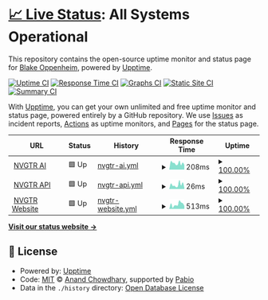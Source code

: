 # [📈 Live Status](https://status.nvgtr.ai): <!--live status--> **All Systems Operational**

This repository contains the open-source uptime monitor and status page for [Blake Oppenheim](https://status.nvgtr.ai), powered by [Upptime](https://github.com/upptime/upptime).

[![Uptime CI](https://github.com/blakeoppenheim/nvgtr-status/workflows/Uptime%20CI/badge.svg)](https://github.com/blakeoppenheim/nvgtr-status/actions?query=workflow%3A%22Uptime+CI%22)
[![Response Time CI](https://github.com/blakeoppenheim/nvgtr-status/workflows/Response%20Time%20CI/badge.svg)](https://github.com/blakeoppenheim/nvgtr-status/actions?query=workflow%3A%22Response+Time+CI%22)
[![Graphs CI](https://github.com/blakeoppenheim/nvgtr-status/workflows/Graphs%20CI/badge.svg)](https://github.com/blakeoppenheim/nvgtr-status/actions?query=workflow%3A%22Graphs+CI%22)
[![Static Site CI](https://github.com/blakeoppenheim/nvgtr-status/workflows/Static%20Site%20CI/badge.svg)](https://github.com/blakeoppenheim/nvgtr-status/actions?query=workflow%3A%22Static+Site+CI%22)
[![Summary CI](https://github.com/blakeoppenheim/nvgtr-status/workflows/Summary%20CI/badge.svg)](https://github.com/blakeoppenheim/nvgtr-status/actions?query=workflow%3A%22Summary+CI%22)

With [Upptime](https://upptime.js.org), you can get your own unlimited and free uptime monitor and status page, powered entirely by a GitHub repository. We use [Issues](https://github.com/blakeoppenheim/nvgtr-status/issues) as incident reports, [Actions](https://github.com/blakeoppenheim/nvgtr-status/actions) as uptime monitors, and [Pages](https://status.nvgtr.ai) for the status page.

<!--start: status pages-->
<!-- This summary is generated by Upptime (https://github.com/upptime/upptime) -->
<!-- Do not edit this manually, your changes will be overwritten -->
<!-- prettier-ignore -->
| URL | Status | History | Response Time | Uptime |
| --- | ------ | ------- | ------------- | ------ |
| <img alt="" src="https://icons.duckduckgo.com/ip3/app.nvgtr.ai.ico" height="13"> [NVGTR AI](https://app.nvgtr.ai) | 🟩 Up | [nvgtr-ai.yml](https://github.com/blakeoppenheim/nvgtr-status/commits/HEAD/history/nvgtr-ai.yml) | <details><summary><img alt="Response time graph" src="./graphs/nvgtr-ai/response-time-week.png" height="20"> 208ms</summary><br><a href="https://status.nvgtr.ai/history/nvgtr-ai"><img alt="Response time 208" src="https://img.shields.io/endpoint?url=https%3A%2F%2Fraw.githubusercontent.com%2Fblakeoppenheim%2Fnvgtr-status%2FHEAD%2Fapi%2Fnvgtr-ai%2Fresponse-time.json"></a><br><a href="https://status.nvgtr.ai/history/nvgtr-ai"><img alt="24-hour response time 137" src="https://img.shields.io/endpoint?url=https%3A%2F%2Fraw.githubusercontent.com%2Fblakeoppenheim%2Fnvgtr-status%2FHEAD%2Fapi%2Fnvgtr-ai%2Fresponse-time-day.json"></a><br><a href="https://status.nvgtr.ai/history/nvgtr-ai"><img alt="7-day response time 208" src="https://img.shields.io/endpoint?url=https%3A%2F%2Fraw.githubusercontent.com%2Fblakeoppenheim%2Fnvgtr-status%2FHEAD%2Fapi%2Fnvgtr-ai%2Fresponse-time-week.json"></a><br><a href="https://status.nvgtr.ai/history/nvgtr-ai"><img alt="30-day response time 208" src="https://img.shields.io/endpoint?url=https%3A%2F%2Fraw.githubusercontent.com%2Fblakeoppenheim%2Fnvgtr-status%2FHEAD%2Fapi%2Fnvgtr-ai%2Fresponse-time-month.json"></a><br><a href="https://status.nvgtr.ai/history/nvgtr-ai"><img alt="1-year response time 208" src="https://img.shields.io/endpoint?url=https%3A%2F%2Fraw.githubusercontent.com%2Fblakeoppenheim%2Fnvgtr-status%2FHEAD%2Fapi%2Fnvgtr-ai%2Fresponse-time-year.json"></a></details> | <details><summary><a href="https://status.nvgtr.ai/history/nvgtr-ai">100.00%</a></summary><a href="https://status.nvgtr.ai/history/nvgtr-ai"><img alt="All-time uptime 100.00%" src="https://img.shields.io/endpoint?url=https%3A%2F%2Fraw.githubusercontent.com%2Fblakeoppenheim%2Fnvgtr-status%2FHEAD%2Fapi%2Fnvgtr-ai%2Fuptime.json"></a><br><a href="https://status.nvgtr.ai/history/nvgtr-ai"><img alt="24-hour uptime 100.00%" src="https://img.shields.io/endpoint?url=https%3A%2F%2Fraw.githubusercontent.com%2Fblakeoppenheim%2Fnvgtr-status%2FHEAD%2Fapi%2Fnvgtr-ai%2Fuptime-day.json"></a><br><a href="https://status.nvgtr.ai/history/nvgtr-ai"><img alt="7-day uptime 100.00%" src="https://img.shields.io/endpoint?url=https%3A%2F%2Fraw.githubusercontent.com%2Fblakeoppenheim%2Fnvgtr-status%2FHEAD%2Fapi%2Fnvgtr-ai%2Fuptime-week.json"></a><br><a href="https://status.nvgtr.ai/history/nvgtr-ai"><img alt="30-day uptime 100.00%" src="https://img.shields.io/endpoint?url=https%3A%2F%2Fraw.githubusercontent.com%2Fblakeoppenheim%2Fnvgtr-status%2FHEAD%2Fapi%2Fnvgtr-ai%2Fuptime-month.json"></a><br><a href="https://status.nvgtr.ai/history/nvgtr-ai"><img alt="1-year uptime 100.00%" src="https://img.shields.io/endpoint?url=https%3A%2F%2Fraw.githubusercontent.com%2Fblakeoppenheim%2Fnvgtr-status%2FHEAD%2Fapi%2Fnvgtr-ai%2Fuptime-year.json"></a></details>
| <img alt="" src="https://icons.duckduckgo.com/ip3/app.nvgtr.ai.ico" height="13"> [NVGTR API](https://app.nvgtr.ai/api/health) | 🟩 Up | [nvgtr-api.yml](https://github.com/blakeoppenheim/nvgtr-status/commits/HEAD/history/nvgtr-api.yml) | <details><summary><img alt="Response time graph" src="./graphs/nvgtr-api/response-time-week.png" height="20"> 26ms</summary><br><a href="https://status.nvgtr.ai/history/nvgtr-api"><img alt="Response time 26" src="https://img.shields.io/endpoint?url=https%3A%2F%2Fraw.githubusercontent.com%2Fblakeoppenheim%2Fnvgtr-status%2FHEAD%2Fapi%2Fnvgtr-api%2Fresponse-time.json"></a><br><a href="https://status.nvgtr.ai/history/nvgtr-api"><img alt="24-hour response time 17" src="https://img.shields.io/endpoint?url=https%3A%2F%2Fraw.githubusercontent.com%2Fblakeoppenheim%2Fnvgtr-status%2FHEAD%2Fapi%2Fnvgtr-api%2Fresponse-time-day.json"></a><br><a href="https://status.nvgtr.ai/history/nvgtr-api"><img alt="7-day response time 26" src="https://img.shields.io/endpoint?url=https%3A%2F%2Fraw.githubusercontent.com%2Fblakeoppenheim%2Fnvgtr-status%2FHEAD%2Fapi%2Fnvgtr-api%2Fresponse-time-week.json"></a><br><a href="https://status.nvgtr.ai/history/nvgtr-api"><img alt="30-day response time 26" src="https://img.shields.io/endpoint?url=https%3A%2F%2Fraw.githubusercontent.com%2Fblakeoppenheim%2Fnvgtr-status%2FHEAD%2Fapi%2Fnvgtr-api%2Fresponse-time-month.json"></a><br><a href="https://status.nvgtr.ai/history/nvgtr-api"><img alt="1-year response time 26" src="https://img.shields.io/endpoint?url=https%3A%2F%2Fraw.githubusercontent.com%2Fblakeoppenheim%2Fnvgtr-status%2FHEAD%2Fapi%2Fnvgtr-api%2Fresponse-time-year.json"></a></details> | <details><summary><a href="https://status.nvgtr.ai/history/nvgtr-api">100.00%</a></summary><a href="https://status.nvgtr.ai/history/nvgtr-api"><img alt="All-time uptime 100.00%" src="https://img.shields.io/endpoint?url=https%3A%2F%2Fraw.githubusercontent.com%2Fblakeoppenheim%2Fnvgtr-status%2FHEAD%2Fapi%2Fnvgtr-api%2Fuptime.json"></a><br><a href="https://status.nvgtr.ai/history/nvgtr-api"><img alt="24-hour uptime 100.00%" src="https://img.shields.io/endpoint?url=https%3A%2F%2Fraw.githubusercontent.com%2Fblakeoppenheim%2Fnvgtr-status%2FHEAD%2Fapi%2Fnvgtr-api%2Fuptime-day.json"></a><br><a href="https://status.nvgtr.ai/history/nvgtr-api"><img alt="7-day uptime 100.00%" src="https://img.shields.io/endpoint?url=https%3A%2F%2Fraw.githubusercontent.com%2Fblakeoppenheim%2Fnvgtr-status%2FHEAD%2Fapi%2Fnvgtr-api%2Fuptime-week.json"></a><br><a href="https://status.nvgtr.ai/history/nvgtr-api"><img alt="30-day uptime 100.00%" src="https://img.shields.io/endpoint?url=https%3A%2F%2Fraw.githubusercontent.com%2Fblakeoppenheim%2Fnvgtr-status%2FHEAD%2Fapi%2Fnvgtr-api%2Fuptime-month.json"></a><br><a href="https://status.nvgtr.ai/history/nvgtr-api"><img alt="1-year uptime 100.00%" src="https://img.shields.io/endpoint?url=https%3A%2F%2Fraw.githubusercontent.com%2Fblakeoppenheim%2Fnvgtr-status%2FHEAD%2Fapi%2Fnvgtr-api%2Fuptime-year.json"></a></details>
| <img alt="" src="https://icons.duckduckgo.com/ip3/nvgtr.ai.ico" height="13"> [NVGTR Website](https://nvgtr.ai) | 🟩 Up | [nvgtr-website.yml](https://github.com/blakeoppenheim/nvgtr-status/commits/HEAD/history/nvgtr-website.yml) | <details><summary><img alt="Response time graph" src="./graphs/nvgtr-website/response-time-week.png" height="20"> 513ms</summary><br><a href="https://status.nvgtr.ai/history/nvgtr-website"><img alt="Response time 513" src="https://img.shields.io/endpoint?url=https%3A%2F%2Fraw.githubusercontent.com%2Fblakeoppenheim%2Fnvgtr-status%2FHEAD%2Fapi%2Fnvgtr-website%2Fresponse-time.json"></a><br><a href="https://status.nvgtr.ai/history/nvgtr-website"><img alt="24-hour response time 411" src="https://img.shields.io/endpoint?url=https%3A%2F%2Fraw.githubusercontent.com%2Fblakeoppenheim%2Fnvgtr-status%2FHEAD%2Fapi%2Fnvgtr-website%2Fresponse-time-day.json"></a><br><a href="https://status.nvgtr.ai/history/nvgtr-website"><img alt="7-day response time 513" src="https://img.shields.io/endpoint?url=https%3A%2F%2Fraw.githubusercontent.com%2Fblakeoppenheim%2Fnvgtr-status%2FHEAD%2Fapi%2Fnvgtr-website%2Fresponse-time-week.json"></a><br><a href="https://status.nvgtr.ai/history/nvgtr-website"><img alt="30-day response time 513" src="https://img.shields.io/endpoint?url=https%3A%2F%2Fraw.githubusercontent.com%2Fblakeoppenheim%2Fnvgtr-status%2FHEAD%2Fapi%2Fnvgtr-website%2Fresponse-time-month.json"></a><br><a href="https://status.nvgtr.ai/history/nvgtr-website"><img alt="1-year response time 513" src="https://img.shields.io/endpoint?url=https%3A%2F%2Fraw.githubusercontent.com%2Fblakeoppenheim%2Fnvgtr-status%2FHEAD%2Fapi%2Fnvgtr-website%2Fresponse-time-year.json"></a></details> | <details><summary><a href="https://status.nvgtr.ai/history/nvgtr-website">100.00%</a></summary><a href="https://status.nvgtr.ai/history/nvgtr-website"><img alt="All-time uptime 100.00%" src="https://img.shields.io/endpoint?url=https%3A%2F%2Fraw.githubusercontent.com%2Fblakeoppenheim%2Fnvgtr-status%2FHEAD%2Fapi%2Fnvgtr-website%2Fuptime.json"></a><br><a href="https://status.nvgtr.ai/history/nvgtr-website"><img alt="24-hour uptime 100.00%" src="https://img.shields.io/endpoint?url=https%3A%2F%2Fraw.githubusercontent.com%2Fblakeoppenheim%2Fnvgtr-status%2FHEAD%2Fapi%2Fnvgtr-website%2Fuptime-day.json"></a><br><a href="https://status.nvgtr.ai/history/nvgtr-website"><img alt="7-day uptime 100.00%" src="https://img.shields.io/endpoint?url=https%3A%2F%2Fraw.githubusercontent.com%2Fblakeoppenheim%2Fnvgtr-status%2FHEAD%2Fapi%2Fnvgtr-website%2Fuptime-week.json"></a><br><a href="https://status.nvgtr.ai/history/nvgtr-website"><img alt="30-day uptime 100.00%" src="https://img.shields.io/endpoint?url=https%3A%2F%2Fraw.githubusercontent.com%2Fblakeoppenheim%2Fnvgtr-status%2FHEAD%2Fapi%2Fnvgtr-website%2Fuptime-month.json"></a><br><a href="https://status.nvgtr.ai/history/nvgtr-website"><img alt="1-year uptime 100.00%" src="https://img.shields.io/endpoint?url=https%3A%2F%2Fraw.githubusercontent.com%2Fblakeoppenheim%2Fnvgtr-status%2FHEAD%2Fapi%2Fnvgtr-website%2Fuptime-year.json"></a></details>

<!--end: status pages-->

[**Visit our status website →**](https://status.nvgtr.ai)

## 📄 License

- Powered by: [Upptime](https://github.com/upptime/upptime)
- Code: [MIT](./LICENSE) © [Anand Chowdhary](https://anandchowdhary.com), supported by [Pabio](https://pabio.com)
- Data in the `./history` directory: [Open Database License](https://opendatacommons.org/licenses/odbl/1-0/)
